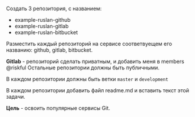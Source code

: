 Создать 3 репозитория, с названием:

* example-ruslan-github
* example-ruslan-gitlab
* example-ruslan-bitbucket

Разместить каждый репозиторий на сервисе соответвуещем его названию: github, gitlab, bitbucket.

**Gitlab** - репозиторий сделать приватным, и добавить меня в members @riskful
Остальные репозитории должны быть публичными.

В каждом репозитории должны быть ветки `master` и `development`

В каждом репозитории добавить файл readme.md и вставить текст этой задачи.

**Цель** - освоить популярные сервисы Git.
